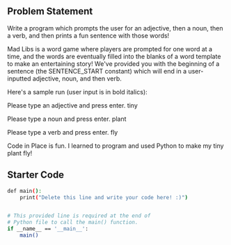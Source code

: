 ## Problem Statement

Write a program which prompts the user for an adjective, then a noun, then a verb, and then prints a fun sentence with those words!

Mad Libs is a word game where players are prompted for one word at a time, and the words are eventually filled into the blanks of a word template to make an entertaining story! We've provided you with the beginning of a sentence (the SENTENCE_START constant) which will end in a user-inputted adjective, noun, and then verb.

Here's a sample run (user input is in bold italics):

Please type an adjective and press enter. tiny 

Please type a noun and press enter. plant 

Please type a verb and press enter. fly 

Code in Place is fun. I learned to program and used Python to make my tiny plant fly!


## Starter Code

```bash
def main():
    print("Delete this line and write your code here! :)")


# This provided line is required at the end of
# Python file to call the main() function.
if __name__ == '__main__':
    main()
```
